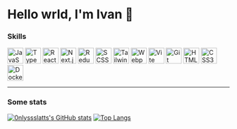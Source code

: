 # Hello wrld, I'm Ivan 👋

### Skills
<p align="left">
  <a href="https://developer.mozilla.org/en-US/docs/Web/JavaScript " target="_blank" rel="noreferrer"><img src="https://raw.githubusercontent.com/danielcranney/readme-generator/main/public/icons/skills/javascript-colored.svg " width="36" height="36" alt="JavaScript" /></a>
  <a href="https://www.typescriptlang.org/ " target="_blank" rel="noreferrer"><img src="https://raw.githubusercontent.com/danielcranney/readme-generator/main/public/icons/skills/typescript-colored.svg " width="36" height="36" alt="TypeScript" /></a>
  <a href="https://reactjs.org/ " target="_blank" rel="noreferrer"><img src="https://raw.githubusercontent.com/danielcranney/readme-generator/main/public/icons/skills/react-colored.svg " width="36" height="36" alt="React" /></a>
  <a href="https://nextjs.org/ " target="_blank" rel="noreferrer"><img src="https://cdn.jsdelivr.net/gh/devicons/devicon/icons/nextjs/nextjs-original.svg" width="36" height="36" alt="Next.js" /></a>
  <a href="https://redux-toolkit.js.org/ " target="_blank" rel="noreferrer"><img src="https://raw.githubusercontent.com/danielcranney/readme-generator/main/public/icons/skills/redux-colored.svg " width="36" height="36" alt="Redux Toolkit" /></a>
  <a href="https://sass-lang.com/ " target="_blank" rel="noreferrer"><img src="https://raw.githubusercontent.com/danielcranney/readme-generator/main/public/icons/skills/sass-colored.svg " width="36" height="36" alt="SCSS" /></a>
  <a href="https://tailwindcss.com/ " target="_blank" rel="noreferrer"><img src="https://raw.githubusercontent.com/danielcranney/readme-generator/main/public/icons/skills/tailwindcss-colored.svg " width="36" height="36" alt="Tailwind CSS" /></a>
  <a href="https://webpack.js.org/ " target="_blank" rel="noreferrer"><img src="https://raw.githubusercontent.com/danielcranney/readme-generator/main/public/icons/skills/webpack-colored.svg " width="36" height="36" alt="Webpack" /></a>
  <a href="https://vitejs.dev/ " target="_blank" rel="noreferrer"><img src="https://raw.githubusercontent.com/danielcranney/readme-generator/main/public/icons/skills/vite-colored.svg " width="36" height="36" alt="Vite" /></a>
  <a href="https://git-scm.com/ " target="_blank" rel="noreferrer"><img src="https://raw.githubusercontent.com/danielcranney/readme-generator/main/public/icons/skills/git-colored.svg " width="36" height="36" alt="Git" /></a>
  <a href="https://developer.mozilla.org/en-US/docs/Web/HTML " target="_blank" rel="noreferrer"><img src="https://raw.githubusercontent.com/danielcranney/readme-generator/main/public/icons/skills/html5-colored.svg " width="36" height="36" alt="HTML5" /></a>
  <a href="https://developer.mozilla.org/en-US/docs/Web/CSS " target="_blank" rel="noreferrer"><img src="https://raw.githubusercontent.com/danielcranney/readme-generator/main/public/icons/skills/css3-colored.svg " width="36" height="36" alt="CSS3" /></a>
  <a href="https://www.docker.com/ " target="_blank" rel="noreferrer"><img src="https://raw.githubusercontent.com/danielcranney/readme-generator/main/public/icons/skills/docker-colored.svg " width="36" height="36" alt="Docker" /></a>

---

### Some stats
[![0nlyssslatts's GitHub stats](https://github-readme-stats.vercel.app/api?username=0nlyssslatts&show_icons=true&theme=radical)]()
[![Top Langs](https://github-readme-stats.vercel.app/api/top-langs/?username=0nlyssslatts&layout=compact&theme=radical)]()
